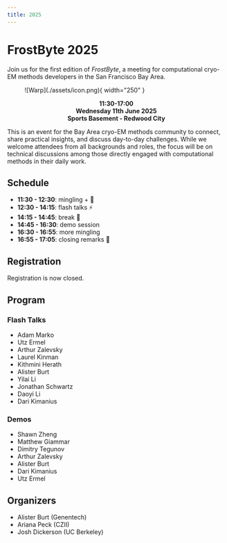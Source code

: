 ```yaml
---
title: 2025
---
```

# FrostByte 2025
Join us for the first edition of *FrostByte*, a meeting for computational cryo-EM methods developers in the San Francisco Bay Area.

<figure markdown="span">
  ![Warp](./assets/icon.png){ width="250" }
</figure>

<div align="center">
<b>11:30-17:00</b>
<br>
<b>Wednesday 11th June 2025</b>
<br>
<b>Sports Basement - Redwood City</b>
</div>

This is an event for the Bay Area cryo-EM methods community to connect, share practical insights, and discuss day-to-day challenges. While we welcome attendees from all backgrounds and roles, the focus will be on technical discussions among those directly engaged with computational methods in their daily work.

## Schedule

- **11:30 - 12:30**: mingling + 🍕
- **12:30 - 14:15**: flash talks ⚡
- **14:15 - 14:45**: break 💬
- **14:45 - 16:30**: demo session
- **16:30 - 16:55**: more mingling
- **16:55 - 17:05**: closing remarks 👋

## Registration

Registration is now closed.

## Program

### Flash Talks

- Adam Marko
- Utz Ermel
- Arthur Zalevsky
- Laurel Kinman
- Kithmini Herath
- Alister Burt
- Yilai Li
- Jonathan Schwartz
- Daoyi Li
- Dari Kimanius

### Demos

- Shawn Zheng
- Matthew Giammar
- Dimitry Tegunov
- Arthur Zalevsky
- Alister Burt
- Dari Kimanius
- Utz Ermel


## Organizers

- Alister Burt (Genentech)
- Ariana Peck (CZII)
- Josh Dickerson (UC Berkeley)
